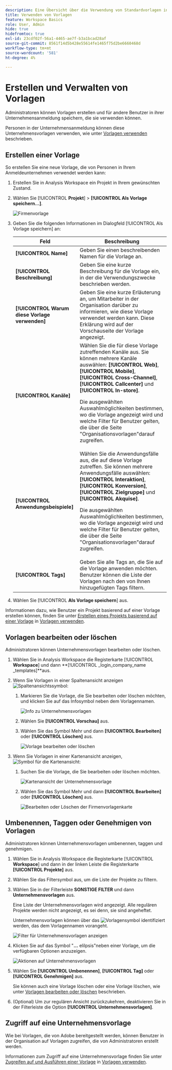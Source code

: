 ```yaml
---
description: Eine Übersicht über die Verwendung von Standardvorlagen in Analysis Workspace.
title: Verwenden von Vorlagen
feature: Workspace Basics
role: User, Admin
hide: true
hidefromtoc: true
exl-id: 23cdf02f-56a1-4465-ae7f-b3a1bcad28af
source-git-commit: 8561f14d5b428e55614fe1465f75d2be6660468d
workflow-type: tm+mt
source-wordcount: '581'
ht-degree: 4%

---
```


# Erstellen und Verwalten von Vorlagen

Administratoren können Vorlagen erstellen und für andere Benutzer in ihrer Unternehmensanmeldung speichern, die sie verwenden können.

Personen in der Unternehmensanmeldung können diese Unternehmensvorlagen verwenden, wie unter [Vorlagen verwenden](/help/analysis-workspace/templates/use-templates.md) beschrieben.

## Erstellen einer Vorlage

So erstellen Sie eine neue Vorlage, die von Personen in Ihrem Anmeldeunternehmen verwendet werden kann:

1. Erstellen Sie in Analysis Workspace ein Projekt in Ihrem gewünschten Zustand.

1. Wählen Sie [!UICONTROL **Projekt**] > **[!UICONTROL Als Vorlage speichern...]**.

   ![Firmenvorlage](assets/company-template-save.png)

1. Geben Sie die folgenden Informationen im Dialogfeld [!UICONTROL Als Vorlage speichern] an:

   | Feld | Beschreibung |
   |---------|----------|
   | **[!UICONTROL Name]** | Geben Sie einen beschreibenden Namen für die Vorlage an. |
   | **[!UICONTROL Beschreibung]** | Geben Sie eine kurze Beschreibung für die Vorlage ein, in der die Verwendungszwecke beschrieben werden. |
   | **[!UICONTROL Warum diese Vorlage verwenden]** | Geben Sie eine kurze Erläuterung an, um Mitarbeiter in der Organisation darüber zu informieren, wie diese Vorlage verwendet werden kann. Diese Erklärung wird auf der Vorschauseite der Vorlage angezeigt. |
   | **[!UICONTROL Kanäle]** | Wählen Sie die für diese Vorlage zutreffenden Kanäle aus. Sie können mehrere Kanäle auswählen: **[!UICONTROL Web]**, **[!UICONTROL Mobile]**, **[!UICONTROL Cross-Channel]**, **[!UICONTROL Callcenter]** und **[!UICONTROL In-store]**.<p>Die ausgewählten Auswahlmöglichkeiten bestimmen, wo die Vorlage angezeigt wird und welche Filter für Benutzer gelten, die über die Seite &quot;Organisationsvorlagen&quot;darauf zugreifen.</p> |
   | **[!UICONTROL Anwendungsbeispiele]** | Wählen Sie die Anwendungsfälle aus, die auf diese Vorlage zutreffen. Sie können mehrere Anwendungsfälle auswählen: **[!UICONTROL Interaktion]**, **[!UICONTROL Konversion]**, **[!UICONTROL Zielgruppe]** und **[!UICONTROL Akquise]**. <p>Die ausgewählten Auswahlmöglichkeiten bestimmen, wo die Vorlage angezeigt wird und welche Filter für Benutzer gelten, die über die Seite &quot;Organisationsvorlagen&quot;darauf zugreifen.</p> |
   | **[!UICONTROL Tags]** | Geben Sie alle Tags an, die Sie auf die Vorlage anwenden möchten. Benutzer können die Liste der Vorlagen nach den von Ihnen hinzugefügten Tags filtern. |

1. Wählen Sie [!UICONTROL **Als Vorlage speichern**] aus.

Informationen dazu, wie Benutzer ein Projekt basierend auf einer Vorlage erstellen können, finden Sie unter [Erstellen eines Projekts basierend auf einer Vorlage](/help/analysis-workspace/templates/use-templates.md#create-a-project-based-on-a-template) in [Vorlagen verwenden](/help/analysis-workspace/templates/use-templates.md).

## Vorlagen bearbeiten oder löschen

Administratoren können Unternehmensvorlagen bearbeiten oder löschen.

1. Wählen Sie in Analysis Workspace die Registerkarte [!UICONTROL **Workspace**] und dann **[!UICONTROL _login_company_name _templates]**aus.

1. Wenn Sie Vorlagen in einer Spaltenansicht anzeigen ![Spaltenansichtssymbol](assets/column-view-icon.png):

   1. Markieren Sie die Vorlage, die Sie bearbeiten oder löschen möchten, und klicken Sie auf das Infosymbol neben dem Vorlagennamen.

      ![Info zu Unternehmensvorlagen](assets/company-template-info.png)

   1. Wählen Sie **[!UICONTROL Vorschau]** aus.

   1. Wählen Sie das Symbol Mehr und dann **[!UICONTROL Bearbeiten]** oder **[!UICONTROL Löschen]** aus.

      ![Vorlage bearbeiten oder löschen](assets/company-template-edit-delete.png)

1. Wenn Sie Vorlagen in einer Kartenansicht anzeigen, ![Symbol für die Kartenansicht](assets/card-view-icon.png):

   1. Suchen Sie die Vorlage, die Sie bearbeiten oder löschen möchten.

      ![Kartenansicht der Unternehmensvorlage](assets/company-template-cards.png)

   1. Wählen Sie das Symbol Mehr und dann **[!UICONTROL Bearbeiten]** oder **[!UICONTROL Löschen]** aus.

      ![Bearbeiten oder Löschen der Firmenvorlagenkarte](assets/company-template-card-edit-delete.png)

## Umbenennen, Taggen oder Genehmigen von Vorlagen

Administratoren können Unternehmensvorlagen umbenennen, taggen und genehmigen.

1. Wählen Sie in Analysis Workspace die Registerkarte [!UICONTROL **Workspace**] und dann in der linken Leiste die Registerkarte **[!UICONTROL Projekte]** aus.

1. Wählen Sie das Filtersymbol aus, um die Liste der Projekte zu filtern.

1. Wählen Sie in der Filterleiste **SONSTIGE FILTER** und dann **Unternehmensvorlagen** aus.

   Eine Liste der Unternehmensvorlagen wird angezeigt. Alle regulären Projekte werden nicht angezeigt, es sei denn, sie sind angeheftet.

   Unternehmensvorlagen können über das ![Vorlagensymbol](https://spectrum.adobe.com/static/icons/workflow_18/Smock_FileTemplate_18_N.svg) identifiziert werden, das dem Vorlagennamen vorangeht.

   ![Filter für Unternehmensvorlagen anzeigen](assets/company-templates-filter.png)

1. Klicken Sie auf das Symbol &quot;**...** elilpsis&quot;neben einer Vorlage, um die verfügbaren Optionen anzuzeigen.

   ![Aktionen auf Unternehmensvorlagen](assets/company-templates-actions.png)

1. Wählen Sie **[!UICONTROL Umbenennen]**, **[!UICONTROL Tag]** oder **[!UICONTROL Genehmigen]** aus.

   Sie können auch eine Vorlage löschen oder eine Vorlage löschen, wie unter [Vorlagen bearbeiten oder löschen](#edit-or-delete-templates) beschrieben.

1. (Optional) Um zur regulären Ansicht zurückzukehren, deaktivieren Sie in der Filterleiste die Option **[!UICONTROL Unternehmensvorlagen]**.

## Zugriff auf eine Unternehmensvorlage

Wie bei Vorlagen, die von Adobe bereitgestellt werden, können Benutzer in der Organisation auf Vorlagen zugreifen, die von Administratoren erstellt werden.

Informationen zum Zugriff auf eine Unternehmensvorlage finden Sie unter [Zugreifen auf und Ausführen einer Vorlage](/help/analysis-workspace/templates/use-templates.md#access-and-run-a-template) in [Vorlagen verwenden](/help/analysis-workspace/templates/use-templates.md).
